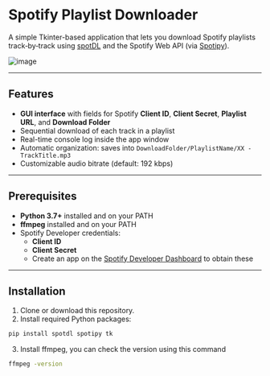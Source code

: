 # Spotify Playlist Downloader

A simple Tkinter-based application that lets you download Spotify playlists track‑by‑track using [spotDL](https://github.com/spotDL/spotify-downloader) and the Spotify Web API (via [Spotipy](https://spotipy.readthedocs.io/)).

![image](https://github.com/user-attachments/assets/a926c267-b6a9-4987-9f6e-747587d597ca)


---

## Features

- **GUI interface** with fields for Spotify **Client ID**, **Client Secret**, **Playlist URL**, and **Download Folder**  
- Sequential download of each track in a playlist  
- Real-time console log inside the app window  
- Automatic organization: saves into `DownloadFolder/PlaylistName/XX - TrackTitle.mp3`  
- Customizable audio bitrate (default: 192 kbps)  

---

## Prerequisites

- **Python 3.7+** installed and on your PATH  
- **ffmpeg** installed and on your PATH  
- Spotify Developer credentials:  
  - **Client ID**  
  - **Client Secret**  
  - Create an app on the [Spotify Developer Dashboard](https://developer.spotify.com/dashboard/) to obtain these  

---

## Installation

1. Clone or download this repository.  
2. Install required Python packages:

```bash
pip install spotdl spotipy tk
```
   
3. Install ffmpeg, you can check the version using this command

```bash
ffmpeg -version
```
